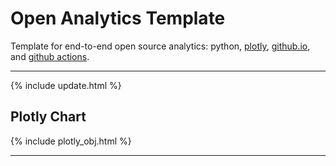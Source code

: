 <script src="https://cdn.plot.ly/plotly-latest.min.js"></script>

# Open Analytics Template

Template for end-to-end open source analytics: python, [plotly](https://plotly.com/python/), [github.io](https://pages.github.com/), and [github actions](https://github.com/features/actions).

<!-- <div class="nhsuk-warning-callout">
  <h3 class="nhsuk-warning-callout__label">
    Important<span class="nhsuk-u-visually-hidden">:</span>
  </h3>
  <p>This project is currently in development. For more information please contact <a
                class="nhsuk-footer__list-item-link"
                href="{{ site.github.owner_url }}"
                >{{ site.github.owner_name }}</a>
   </p>
</div> -->

<hr class="nhsuk-u-margin-top-0 nhsuk-u-margin-bottom-6">

{% include update.html %}

## Plotly Chart

{% include plotly_obj.html %}

<hr class="nhsuk-u-margin-top-0 nhsuk-u-margin-bottom-6">
